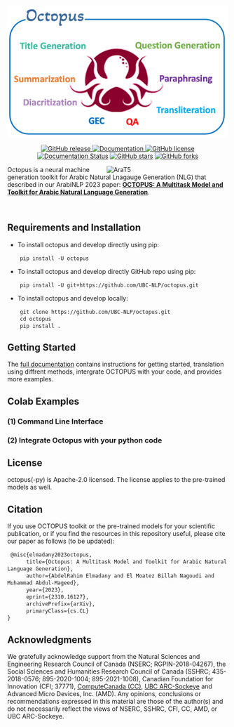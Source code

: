 <p align="center">
    <br>
    <img src="./images/octopus.png"/>
    <br>
<p>

<p align="center">
<a href="https://github.com/UBC-NLP/octopus/releases">
        <img alt="GitHub release" src="https://img.shields.io/github/release/UBC-NLP/octopus.svg">
    </a>

<a href="https://demos.dlnlp.ai/octopus">
        <img alt="Documentation" src="https://img.shields.io/website.svg?down_color=red&down_message=offline&up_message=online&url=https://demos.dlnlp.ai/octopus">
    </a>
<a href="https://github.com/UBC-NLP/octopus/blob/main/LICENSE"><img alt="GitHub license" src="https://img.shields.io/github/license/UBC-NLP/octopus?logoColor=blue"></a>
<a href='https://octopus.readthedocs.io/en/latest/?badge=latest'><img src='https://readthedocs.org/projects/octopus/badge/?version=latest' alt='Documentation Status' /></a>
<a href="https://github.com/UBC-NLP/octopus/stargazers"><img alt="GitHub stars" src="https://img.shields.io/github/stars/UBC-NLP/octopus"></a>
<a href="https://github.com/UBC-NLP/octopus/network"><img alt="GitHub forks" src="https://img.shields.io/github/forks/UBC-NLP/octopus"></a>

</p>
 

<img src="./images/turjuman.png" alt="AraT5" width="55%" height="55%" align="right"/>

Octopus is a neural machine generation toolkit for Arabic Natural Lnagauge Generation (NLG) that described in our ArabiNLP 2023 paper: [**OCTOPUS: A Multitask Model and Toolkit for Arabic Natural Language Generation**](https://arxiv.org/abs/2310.16127v1).


<br>

## Requirements and Installation
- To install octopus and develop directly using pip:
```shell
    pip install -U octopus
```
- To install octopus and develop directly GitHub repo using pip:
```shell
    pip install -U git+https://github.com/UBC-NLP/octopus.git
```
- To install octopus and develop locally:
```shell
    git clone https://github.com/UBC-NLP/octopus.git
    cd octopus
    pip install .
```
## Getting Started
The [full documentation](https://octopus.readthedocs.io/en/latest/) contains instructions for getting started, translation using diffrent methods, intergrate OCTOPUS with your code, and provides more examples.

## Colab Examples
### (1) Command Line Interface


### (2) Integrate Octopus with your python code


## License
octopus(-py) is Apache-2.0 licensed. The license applies to the pre-trained models as well.

## Citation
If you use OCTOPUS toolkit or the pre-trained models for your scientific publication, or if you find the resources in this repository useful, please cite our paper as follows (to be updated):
```
 @misc{elmadany2023octopus,
      title={Octopus: A Multitask Model and Toolkit for Arabic Natural Language Generation}, 
      author={AbdelRahim Elmadany and El Moatez Billah Nagoudi and Muhammad Abdul-Mageed},
      year={2023},
      eprint={2310.16127},
      archivePrefix={arXiv},
      primaryClass={cs.CL}
}

```



## Acknowledgments
We gratefully acknowledge support from the Natural Sciences and Engineering Research Council of Canada (NSERC; RGPIN-2018-04267), the Social Sciences and Humanities Research Council of Canada (SSHRC; 435-2018-0576; 895-2020-1004; 895-2021-1008), Canadian Foundation for Innovation (CFI; 37771), [ComputeCanada (CC)](www.computecanada.ca),   [UBC ARC-Sockeye](https://doi.org/10.14288/SOCKEYE) and Advanced Micro Devices, Inc. (AMD). Any opinions, conclusions or recommendations expressed in this material are those of the author(s) and do not necessarily reflect the views of NSERC, SSHRC, CFI, CC, AMD, or UBC ARC-Sockeye. 
